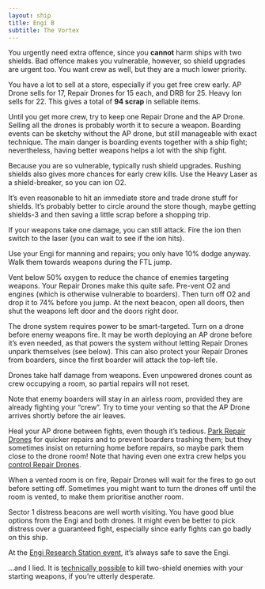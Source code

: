 ```yaml
---
layout: ship
title: Engi B
subtitle: The Vortex
---
```


You urgently need extra offence, since you **cannot** harm ships with two shields. Bad offence makes you vulnerable, however, so shield upgrades are urgent too. You want crew as well, but they are a much lower priority.

You have a lot to sell at a store, especially if you get free crew early. AP Drone sells for 17, Repair Drones for 15 each, and DRB for 25. Heavy Ion sells for 22. This gives a total of **94 scrap** in sellable items.

Until you get more crew, try to keep one Repair Drone and the AP Drone. Selling all the drones is probably worth it to secure a weapon. Boarding events can be sketchy without the AP drone, but still manageable with exact technique. The main danger is boarding events together with a ship fight; nevertheless, having better weapons helps a lot with the ship fight.

Because you are so vulnerable, typically rush shield upgrades. Rushing shields also gives more chances for early crew kills. Use the Heavy Laser as a shield-breaker, so you can ion O2.

It’s even reasonable to hit an immediate store and trade drone stuff for shields. It’s probably better to circle around the store though, maybe getting shields-3 and then saving a little scrap before a shopping trip.

If your weapons take one damage, you can still attack. Fire the ion then switch to the laser (you can wait to see if the ion hits).

Use your Engi for manning and repairs; you only have 10% dodge anyway. Walk them towards weapons during the FTL jump.

Vent below 50% oxygen to reduce the chance of enemies targeting weapons. Your Repair Drones make this quite safe. Pre-vent O2 and engines (which is otherwise vulnerable to boarders). Then turn off O2 and drop it to 74% before you jump. At the next beacon, open all doors, then shut the weapons left door and the doors right door.

The drone system requires power to be smart-targeted. Turn on a drone before enemy weapons fire. It may be worth deploying an AP drone before it’s even needed, as that powers the system without letting Repair Drones unpark themselves (see below). This can also protect your Repair Drones from boarders, since the first boarder will attack the top-left tile.

Drones take half damage from weapons. Even unpowered drones count as crew occupying a room, so partial repairs will not reset.

Note that enemy boarders will stay in an airless room, provided they are already fighting your “crew”. Try to time your venting so that the AP Drone arrives shortly before the air leaves.

Heal your AP drone between fights, even though it’s tedious. [Park Repair Drones](https://www.reddit.com/r/ftlgame/comments/8mxqw5/depower_a_repair_drone_to_park_it_in_a_system/) for quicker repairs and to prevent boarders trashing them; but they sometimes insist on returning home before repairs, so maybe park them close to the drone room! Note that having even one extra crew helps you [control Repair Drones](https://www.reddit.com/r/ftlgame/comments/7wvjed/controlling_system_repair_drones/).

When a vented room is on fire, Repair Drones will wait for the fires to go out before setting off. Sometimes you might want to turn the drones off until the room is vented, to make them prioritise another room.

Sector 1 distress beacons are well worth visiting. You have good blue options from the Engi and both drones. It might even be better to pick distress over a guaranteed fight, especially since early fights can go badly on this ship.

At the [Engi Research Station event](https://ftl.fandom.com/wiki/Engi_Research_Station), it’s always safe to save the Engi.

&hellip;and I lied. It is [technically possible](https://www.reddit.com/r/ftlgame/comments/6eoqw6/impossible_to_get_through_2_bubbles_with_the/) to kill two-shield enemies with your starting weapons, if you’re utterly desperate.